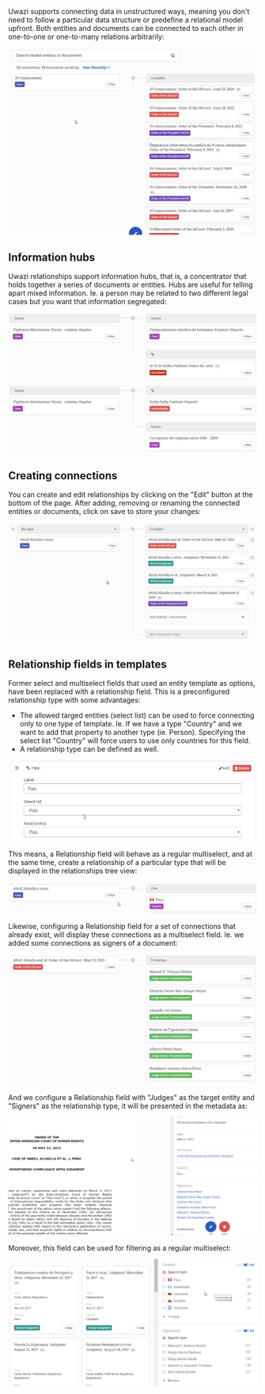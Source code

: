 Uwazi supports connecting data in unstructured ways, meaning you don't need to follow a particular data structure or predefine a relational model upfront. Both entities and documents can be connected to each other in one-to-one or one-to-many relations arbitrarily:

![](https://github.com/huridocs/uwazi-assets/blob/master/wiki/screenshots/relationships-overview.png)

## Information hubs

Uwazi relationships support information hubs, that is, a concentrator that holds together a series of documents or entities. Hubs are useful for telling apart mixed information. Ie. a person may be related to two different legal cases but you want that information segregated:

![](https://github.com/huridocs/uwazi-assets/blob/master/wiki/screenshots/relationships-hubs-example.png)

## Creating connections

You can create and edit relationships by clicking on the "Edit" button at the bottom of the page. After adding, removing or renaming the connected entities or documents, click on save to store your changes:

![](https://github.com/huridocs/uwazi-assets/blob/master/wiki/screenshots/relationships-edition.png)

## Relationship fields in templates

Former select and multiselect fields that used an entity template as options, have been replaced with a relationship field. This is a preconfigured relationship type with some advantages:

- The allowed targed entities (select list) can be used to force connecting only to one type of template. Ie. If we have a type "Country" and we want to add that property to another type (ie. Person). Specifying the select list "Country" will force users to use only countries for this field.
- A relationship type can be defined as well.

![](https://github.com/huridocs/uwazi-assets/blob/master/wiki/screenshots/relationships-field-config.png)

This means, a Relationship field will behave as a regular multiselect, and at the same time, create a relationship of a particular type that will be displayed in the relationships tree view:

![](https://github.com/huridocs/uwazi-assets/blob/master/wiki/screenshots/relationship-field-tree.png)

Likewise, configuring a Relationship field for a set of connections that already exist, will display these connections as a multiselect field. Ie. we added some connections as signers of a document:

![](https://github.com/huridocs/uwazi-assets/blob/master/wiki/screenshots/relationships-example-1.png)

And we configure a Relationship field with "Judges" as the target entity and "Signers" as the relationship type, it will be presented in the metadata as:

![](https://github.com/huridocs/uwazi-assets/blob/master/wiki/screenshots/relationships-as-metadata-1.png)

Moreover, this field can be used for filtering as a regular multiselect:

![](https://github.com/huridocs/uwazi-assets/blob/master/wiki/screenshots/relationships-as-filter.png)



